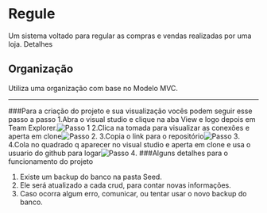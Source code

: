 # Regule
Um sistema voltado para regular as compras e vendas realizadas por uma loja. Detalhes

## Organização
Utiliza uma organização com base no Modelo MVC.

***

###Para a criação do projeto e sua visualização vocês podem seguir esse passo a passo
1.Abra o visual studio e clique na aba View e logo depois em Team Explorer.![Passo 1](img/Passo-1.png)
2.Clica na tomada para visualizar as conexões e aperta em clone![Passo 2](img/Passo-2.png).
3.Copia o link para o repositório![Passo 3](img/Passo-3.png).
4.Cola no quadrado q aparecer no visual studio e aperta em clone e usa o usuario do github para logar![Passo 4](img/Passo-4.png).
###Alguns detalhes para o funcionamento do projeto
1. Existe um backup do banco na pasta Seed.
2. Ele será atualizado a cada crud, para contar novas informações.
3. Caso ocorra algum erro, comunicar, ou tentar usar o novo backup do banco.
